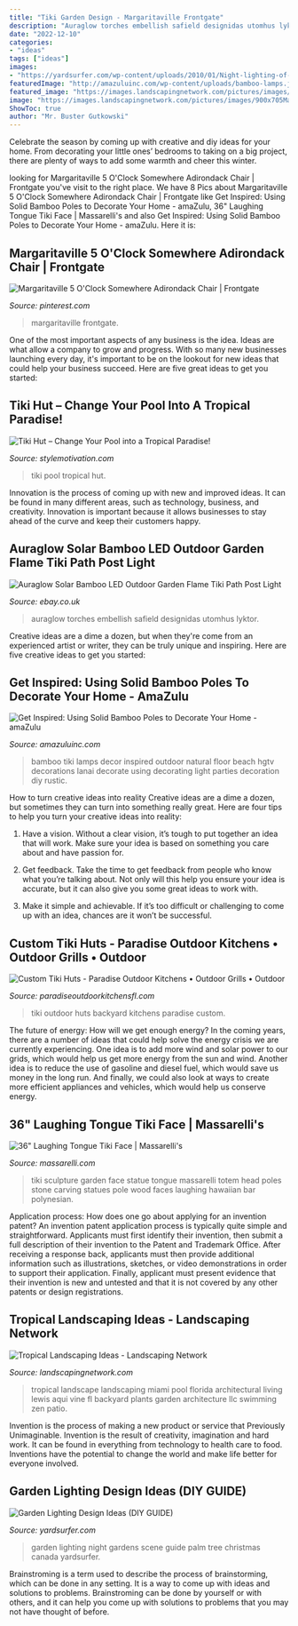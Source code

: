 ```yaml
---
title: "Tiki Garden Design - Margaritaville Frontgate"
description: "Auraglow torches embellish safield designidas utomhus lyktor"
date: "2022-12-10"
categories:
- "ideas"
tags: ["ideas"]
images:
- "https://yardsurfer.com/wp-content/uploads/2010/01/Night-lighting-of-garden.jpg"
featuredImage: "http://amazuluinc.com/wp-content/uploads/bamboo-lamps.jpg"
featured_image: "https://images.landscapingnetwork.com/pictures/images/900x705Max/tropical-landscaping_32/tropical-wall-living-wall-vine-wall-lewis-aqui-landscape-architectural-design-llc_4791.jpg"
image: "https://images.landscapingnetwork.com/pictures/images/900x705Max/tropical-landscaping_32/tropical-wall-living-wall-vine-wall-lewis-aqui-landscape-architectural-design-llc_4791.jpg"
ShowToc: true
author: "Mr. Buster Gutkowski"
---
```



Celebrate the season by coming up with creative and diy ideas for your home. From decorating your little ones’ bedrooms to taking on a big project, there are plenty of ways to add some warmth and cheer this winter.

	

		
looking for Margaritaville 5 O&#039;Clock Somewhere Adirondack Chair | Frontgate you've visit to the right place. We have 8 Pics about Margaritaville 5 O&#039;Clock Somewhere Adirondack Chair | Frontgate like Get Inspired: Using Solid Bamboo Poles to Decorate Your Home - amaZulu, 36&quot; Laughing Tongue Tiki Face | Massarelli&#039;s and also Get Inspired: Using Solid Bamboo Poles to Decorate Your Home - amaZulu. Here it is:
		
    
## Margaritaville 5 O&#039;Clock Somewhere Adirondack Chair | Frontgate

<img loading=lazy src="https://i.pinimg.com/736x/64/ad/67/64ad6750207ec6af238498c40d8c95c1--tiki-hut-furniture-redo.jpg" onerror="this.onerror=null;this.src='https://tse3.mm.bing.net/th?id=OIP.WoiIOaRaMjs-h6jeoBfWOgHaHa&amp;pid=15.1';" alt="Margaritaville 5 O&#039;Clock Somewhere Adirondack Chair | Frontgate">

_Source: pinterest.com_

>margaritaville frontgate. 

	

One of the most important aspects of any business is the idea. Ideas are what allow a company to grow and progress. With so many new businesses launching every day, it's important to be on the lookout for new ideas that could help your business succeed. Here are five great ideas to get you started: 

    
## Tiki Hut – Change Your Pool Into A Tropical Paradise!

<img loading=lazy src="http://www.stylemotivation.com/wp-content/uploads/2013/04/Nikon-Camera-320.jpg" onerror="this.onerror=null;this.src='https://tse3.mm.bing.net/th?id=OIP.aGs1R5wKp40kEZ62fjb9RAHaE9&amp;pid=15.1';" alt="Tiki Hut – Change Your Pool into a Tropical Paradise!">

_Source: stylemotivation.com_

>tiki pool tropical hut. 

	

Innovation is the process of coming up with new and improved ideas. It can be found in many different areas, such as technology, business, and creativity. Innovation is important because it allows businesses to stay ahead of the curve and keep their customers happy.

    
## Auraglow Solar Bamboo LED Outdoor Garden Flame Tiki Path Post Light

<img loading=lazy src="https://www.auraglow.co.uk/media/catalog/product/a/g/ag627_stolen_.jpg" onerror="this.onerror=null;this.src='https://tse1.mm.bing.net/th?id=OIP.00LAU6Tk_HG4e4RyDdsLDwHaHa&amp;pid=15.1';" alt="Auraglow Solar Bamboo LED Outdoor Garden Flame Tiki Path Post Light">

_Source: ebay.co.uk_

>auraglow torches embellish safield designidas utomhus lyktor. 

	

Creative ideas are a dime a dozen, but when they're come from an experienced artist or writer, they can be truly unique and inspiring. Here are five creative ideas to get you started: 

    
## Get Inspired: Using Solid Bamboo Poles To Decorate Your Home - AmaZulu

<img loading=lazy src="http://amazuluinc.com/wp-content/uploads/bamboo-lamps.jpg" onerror="this.onerror=null;this.src='https://tse2.mm.bing.net/th?id=OIP.1tcgZt6okjEvpJhY3T4GDgHaJ3&amp;pid=15.1';" alt="Get Inspired: Using Solid Bamboo Poles to Decorate Your Home - amaZulu">

_Source: amazuluinc.com_

>bamboo tiki lamps decor inspired outdoor natural floor beach hgtv decorations lanai decorate using decorating light parties decoration diy rustic. 

	

How to turn creative ideas into reality
Creative ideas are a dime a dozen, but sometimes they can turn into something really great. Here are four tips to help you turn your creative ideas into reality:
1. Have a vision. Without a clear vision, it’s tough to put together an idea that will work. Make sure your idea is based on something you care about and have passion for.

2. Get feedback. Take the time to get feedback from people who know what you’re talking about. Not only will this help you ensure your idea is accurate, but it can also give you some great ideas to work with.

3. Make it simple and achievable. If it’s too difficult or challenging to come up with an idea, chances are it won’t be successful.

    
## Custom Tiki Huts - Paradise Outdoor Kitchens • Outdoor Grills • Outdoor

<img loading=lazy src="http://paradiseoutdoorkitchensfl.com/wp-content/uploads/2014/03/Tiki-huts-outdoor-kitchens.jpg" onerror="this.onerror=null;this.src='https://tse3.mm.bing.net/th?id=OIP.t8n8GzN1DlqbJFzX3EaD1gHaFA&amp;pid=15.1';" alt="Custom Tiki Huts - Paradise Outdoor Kitchens • Outdoor Grills • Outdoor">

_Source: paradiseoutdoorkitchensfl.com_

>tiki outdoor huts backyard kitchens paradise custom. 

	

The future of energy: How will we get enough energy?
In the coming years, there are a number of ideas that could help solve the energy crisis we are currently experiencing. One idea is to add more wind and solar power to our grids, which would help us get more energy from the sun and wind. Another idea is to reduce the use of gasoline and diesel fuel, which would save us money in the long run. And finally, we could also look at ways to create more efficient appliances and vehicles, which would help us conserve energy.

    
## 36&quot; Laughing Tongue Tiki Face | Massarelli&#039;s

<img loading=lazy src="https://www.massarelli.com/sites/default/files/styles/product_detail_620/public/products/5713.jpg?itok=vOQzmOPV" onerror="this.onerror=null;this.src='https://tse1.mm.bing.net/th?id=OIP.DT5qJEi8GiXDKTjO7VXakQHaLH&amp;pid=15.1';" alt="36&quot; Laughing Tongue Tiki Face | Massarelli&#039;s">

_Source: massarelli.com_

>tiki sculpture garden face statue tongue massarelli totem head poles stone carving statues pole wood faces laughing hawaiian bar polynesian. 

	

Application process: How does one go about applying for an invention patent?
An invention patent application process is typically quite simple and straightforward. Applicants must first identify their invention, then submit a full description of their invention to the Patent and Trademark Office. After receiving a response back, applicants must then provide additional information such as illustrations, sketches, or video demonstrations in order to support their application. Finally, applicant must present evidence that their invention is new and untested and that it is not covered by any other patents or design registrations.

    
## Tropical Landscaping Ideas - Landscaping Network

<img loading=lazy src="https://images.landscapingnetwork.com/pictures/images/900x705Max/tropical-landscaping_32/tropical-wall-living-wall-vine-wall-lewis-aqui-landscape-architectural-design-llc_4791.jpg" onerror="this.onerror=null;this.src='https://tse1.mm.bing.net/th?id=OIP.uX76vUt7bjDjR2rB1OnS9gHaE5&amp;pid=15.1';" alt="Tropical Landscaping Ideas - Landscaping Network">

_Source: landscapingnetwork.com_

>tropical landscape landscaping miami pool florida architectural living lewis aqui vine fl backyard plants garden architecture llc swimming zen patio. 

	

Invention is the process of making a new product or service that Previously Unimaginable. Invention is the result of creativity, imagination and hard work. It can be found in everything from technology to health care to food. Inventions have the potential to change the world and make life better for everyone involved.

    
## Garden Lighting Design Ideas (DIY GUIDE)

<img loading=lazy src="https://yardsurfer.com/wp-content/uploads/2010/01/Night-lighting-of-garden.jpg" onerror="this.onerror=null;this.src='https://tse4.mm.bing.net/th?id=OIP.ixdKkQw28vwo2SozjymZ6AHaE7&amp;pid=15.1';" alt="Garden Lighting Design Ideas (DIY GUIDE)">

_Source: yardsurfer.com_

>garden lighting night gardens scene guide palm tree christmas canada yardsurfer. 

	

Brainstroming is a term used to describe the process of brainstorming, which can be done in any setting. It is a way to come up with ideas and solutions to problems. Brainstroming can be done by yourself or with others, and it can help you come up with solutions to problems that you may not have thought of before.

